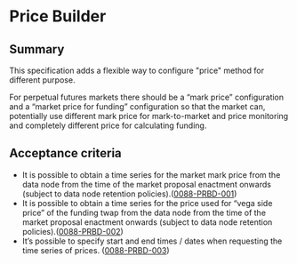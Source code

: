 # Price Builder

## Summary

This specification adds a flexible way to configure "price" method for different purpose.

For perpetual futures markets there should be a “mark price” configuration and a “market price for funding” configuration so that the market can, potentially use different mark price for mark-to-market and price monitoring and completely different price for calculating funding.

## Acceptance criteria

- It is possible to obtain a time series for the market mark price from the data node from the time of the market proposal enactment onwards (subject to data node retention policies).(<a name="0088-PRBD-001" href="#0088-PRBD-001">0088-PRBD-001</a>)
- It is possible to obtain a time series for the price used for “vega side price” of the funding twap from the data node from the time of the market proposal enactment onwards (subject to data node retention policies).(<a name="0088-PRBD-002" href="#0088-PRBD-002">0088-PRBD-002</a>)
- It’s possible to specify start and end times / dates when requesting the time series of prices. (<a name="0088-PRBD-003" href="#0088-PRBD-003">0088-PRBD-003</a>)
